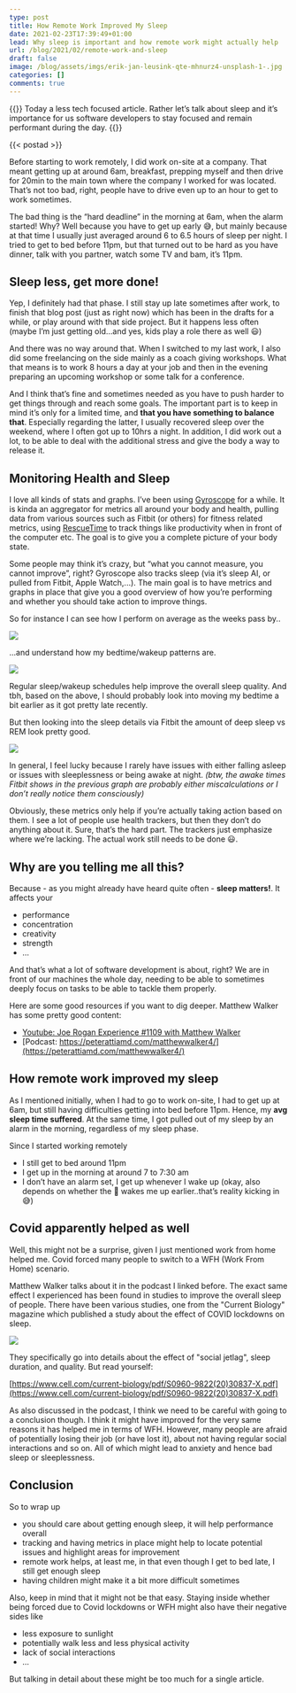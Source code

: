 ```yaml
---
type: post
title: How Remote Work Improved My Sleep
date: 2021-02-23T17:39:49+01:00
lead: Why sleep is important and how remote work might actually help
url: /blog/2021/02/remote-work-and-sleep
draft: false
image: /blog/assets/imgs/erik-jan-leusink-qte-mhnurz4-unsplash-1-.jpg
categories: []
comments: true
---
```

{{<intro>}}
Today a less tech focused article. Rather let’s talk about sleep and it’s importance for us software developers to stay focused and remain performant during the day.
{{</intro>}}

<!--more-->

{{< postad >}}


Before starting to work remotely, I did work on-site at a company. That meant getting up at around 6am, breakfast, prepping myself and then drive for 20min to the main town where the company I worked for was located. That’s not too bad, right, people have to drive even up to an hour to get to work sometimes. 

The bad thing is the “hard deadline” in the morning at 6am, when the alarm started! Why? Well because you have to get up early :sweat_smile:, but mainly because at that time I usually just averaged around 6 to 6.5 hours of sleep per night. I tried to get to bed before 11pm, but that turned out to be hard as you have dinner, talk with you partner, watch some TV and bam, it’s 11pm.

## Sleep less, get more done!

Yep, I definitely had that phase. I still stay up late sometimes after work, to finish that blog post (just as right now) which has been in the drafts for a while, or play around with that side project. But it happens less often (maybe I’m just getting old...and yes, kids play a role there as well :smiley:)

And there was no way around that. When I switched to my last work, I also did some freelancing on the side mainly as a coach giving workshops. What that means is to work 8 hours a day at your job and then in the evening preparing an upcoming workshop or some talk for a conference. 

And I think that’s fine and sometimes needed as you have to push harder to get things through and reach some goals. The important part is to keep in mind it’s only for a limited time, and **that you have something to balance that**. Especially regarding the latter, I usually recovered sleep over the weekend, where I often got up to 10hrs a night. In addition, I did work out a lot, to be able to deal with the additional stress and give the body a way to release it.

## Monitoring Health and Sleep

I love all kinds of stats and graphs. I’ve been using [Gyroscope](https://gyrosco.pe/) for a while. It is kinda an aggregator for metrics all around your body and health, pulling data from various sources such as Fitbit (or others) for fitness related metrics, using [RescueTime](https://www.rescuetime.com/) to track things like productivity when in front of the computer etc. The goal is to give you a complete picture of your body state.

Some people may think it’s crazy, but “what you cannot measure, you cannot improve”, right? Gyroscope also tracks sleep (via it’s sleep AI, or pulled from Fitbit, Apple Watch,...). The main goal is to have metrics and graphs in place that give you a good overview of how you’re performing and whether you should take action to improve things.

So for instance I can see how I perform on average as the weeks pass by..

![](/blog/assets/imgs/67718bff-ec62-4110-b76e-a7165f6a4e47.jpeg)

...and understand how my bedtime/wakeup patterns are.

![](/blog/assets/imgs/857f6573-4536-47b6-9097-71d910d7ba8e.jpeg)

Regular sleep/wakeup schedules help improve the overall sleep quality. And tbh, based on the above, I should probably look into moving my bedtime a bit earlier as it got pretty late recently.

But then looking into the sleep details via Fitbit the amount of deep sleep vs REM look pretty good.

![](/blog/assets/imgs/sleep-cycle.png)

In general, I feel lucky because I rarely have issues with either falling asleep or issues with sleeplessness or being awake at night. _(btw, the awake times Fitbit shows in the previous graph are probably either miscalculations or I don’t really notice them consciously)_

Obviously, these metrics only help if you’re actually taking action based on them. I see a lot of people use health trackers, but then they don’t do anything about it. Sure, that’s the hard part. The trackers just emphasize where we’re lacking. The actual work still needs to be done :smiley:.

## Why are you telling me all this?

Because - as you might already have heard quite often - **sleep matters!**. It affects your

* performance
* concentration
* creativity
* strength
* ...

And that’s what a lot of software development is about, right? We are in front of our machines the whole day, needing to be able to sometimes deeply focus on tasks to be able to tackle them properly.

Here are some good resources if you want to dig deeper. Matthew Walker has some pretty good content:

* [Youtube: Joe Rogan Experience #1109 with Matthew Walker](https://youtu.be/pwaWilO_Pig)
* [Podcast: https://peterattiamd.com/matthewwalker4/](https://peterattiamd.com/matthewwalker4/)

## How remote work improved my sleep

As I mentioned initially, when I had to go to work on-site, I had to get up at 6am, but still having difficulties getting into bed before 11pm. Hence, my **avg sleep time suffered**. At the same time, I got pulled out of my sleep by an alarm in the morning, regardless of my sleep phase.

Since I started working remotely

* I still get to bed around 11pm
* I get up in the morning at around 7 to 7:30 am
* I don’t have an alarm set, I get up whenever I wake up (okay, also depends on whether the :baby: wakes me up earlier..that’s reality kicking in :sweat_smile:)

## Covid apparently helped as well

Well, this might not be a surprise, given I just mentioned work from home helped me. Covid forced many people to switch to a WFH (Work From Home) scenario.

Matthew Walker talks about it in the podcast I linked before. The exact same effect I experienced has been found in studies to improve the overall sleep of people. There have been various studies, one from the "Current Biology" magazine which published a study about the effect of COVID lockdowns on sleep.

![](/blog/assets/imgs/sleep-current-biology-study.png)

They specifically go into details about the effect of "social jetlag", sleep duration, and quality. But read yourself:

[https://www.cell.com/current-biology/pdf/S0960-9822(20)30837-X.pdf](https://www.cell.com/current-biology/pdf/S0960-9822(20)30837-X.pdf)

As also discussed in the podcast, I think we need to be careful with going to a conclusion though. I think it might have improved for the very same reasons it has helped me in terms of WFH.
However, many people are afraid of potentially losing their job (or have lost it), about not having regular social interactions and so on. All of which might lead to anxiety and hence bad sleep or sleeplessness.

## Conclusion

So to wrap up

* you should care about getting enough sleep, it will help performance overall
* tracking and having metrics in place might help to locate potential issues and highlight areas for improvement
* remote work helps, at least me, in that even though I get to bed late, I still get enough sleep
* having children might make it a bit more difficult sometimes

Also, keep in mind that it might not be that easy. Staying inside whether being forced due to Covid lockdowns or WFH might also have their negative sides like

- less exposure to sunlight
- potentially walk less and less physical activity
- lack of social interactions
- ...

But talking in detail about these might be too much for a single article.